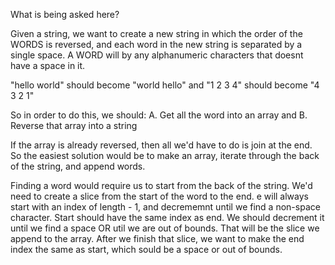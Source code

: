 What is being asked here?

Given a string, we want to create a new string in which the order of the WORDS is reversed, and each word in the new string is separated by a single space.
A WORD will by any alphanumeric characters that doesnt have a space in it.

"hello world" should become "world hello"
and "1 2 3 4" should become "4 3 2 1"

So in order to do this, we should:
A. Get all the word into an array and
B. Reverse that array into a string

If the array is already reversed, then all we'd have to do is join at the end.
So the easiest solution would be to make an array, iterate through the back of the string, and append words.

Finding a word would require us to start from the back of the string. We'd need to create a slice from the start of the word to the end.
e will always start with an index of length - 1, and decrememnt until we find a non-space character.
Start should have the same index as end.
We should decrement it until we find a space OR util we are out of bounds. That will be the slice we append to the array.
After we finish that slice, we want to make the end index the same as start, which sould be a space or out of bounds.